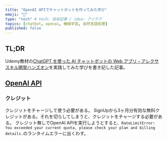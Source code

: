 ```yaml
---
title: "OpenAI APIでチャットボットを作ってみた学び"
emoji: "🙌"
type: "tech" # tech: 技術記事 / idea: アイデア
topics: [chatbot, openai, 機械学習, 自然言語処理]
published: false
---
```


## TL;DR

Udemy教材の[ChatGPT を使った AI チャットボットの Web アプリ・アレクサスキル開発ハンズオン](https://www.udemy.com/course/chatgpt_webapp/)を実践してみた学びを書き記した記事。

## [OpenAI API](https://platform.openai.com/overview)

### クレジット

クレジットをチャージして使う必要がある。
SignUpから3ヶ月分有効な無料クレジットがある。それを切らしてしまうと、クレジットをチャージする必要がある。
クレジット無しでOpenAI APIを実行しようとすると、`RateLimitError: You exceeded your current quota, please check your plan and billing details.`のランタイムエラーに出くわす。

